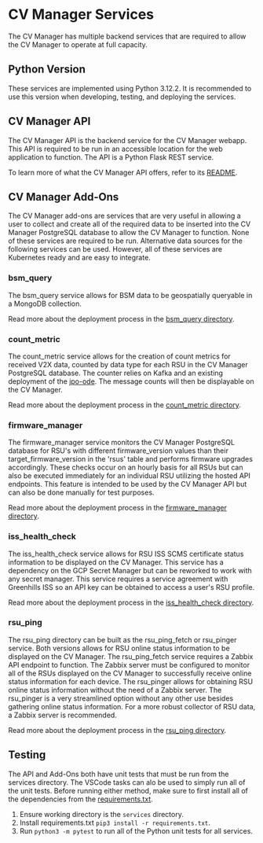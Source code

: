 # CV Manager Services

The CV Manager has multiple backend services that are required to allow the CV Manager to operate at full capacity.

## Python Version
These services are implemented using Python 3.12.2. It is recommended to use this version when developing, testing, and deploying the services.

## CV Manager API

The CV Manager API is the backend service for the CV Manager webapp. This API is required to be run in an accessible location for the web application to function. The API is a Python Flask REST service.

To learn more of what the CV Manager API offers, refer to its [README](api/README.md).

## CV Manager Add-Ons

The CV Manager add-ons are services that are very useful in allowing a user to collect and create all of the required data to be inserted into the CV Manager PostgreSQL database to allow the CV Manager to function. None of these services are required to be run. Alternative data sources for the following services can be used. However, all of these services are Kubernetes ready and are easy to integrate.

### bsm_query

The bsm_query service allows for BSM data to be geospatially queryable in a MongoDB collection.

Read more about the deployment process in the [bsm_query directory](addons/images/bsm_query/README.md).

### count_metric

The count_metric service allows for the creation of count metrics for received V2X data, counted by data type for each RSU in the CV Manager PostgreSQL database. The counter relies on Kafka and an existing deployment of the [jpo-ode](https://github.com/usdot-jpo-ode/jpo-ode/tree/master). The message counts will then be displayable on the CV Manager.

Read more about the deployment process in the [count_metric directory](addons/images/count_metric/README.md).

### firmware_manager

The firmware_manager service monitors the CV Manager PostgreSQL database for RSU's with different firmware_version values than their target_firmware_version in the 'rsus' table and performs firmware upgrades accordingly. These checks occur on an hourly basis for all RSUs but can also be executed immediately for an individual RSU utilizing the hosted API endpoints. This feature is intended to be used by the CV Manager API but can also be done manually for test purposes.

Read more about the deployment process in the [firmware_manager directory](addons/images/firmware_manager/README.md).

### iss_health_check

The iss_health_check service allows for RSU ISS SCMS certificate status information to be displayed on the CV Manager. This service has a dependency on the GCP Secret Manager but can be reworked to work with any secret manager. This service requires a service agreement with Greenhills ISS so an API key can be obtained to access a user's RSU profile.

Read more about the deployment process in the [iss_health_check directory](addons/images/iss_health_check/README.md).

### rsu_ping

The rsu_ping directory can be built as the rsu_ping_fetch or rsu_pinger service. Both versions allows for RSU online status information to be displayed on the CV Manager. The rsu_ping_fetch service requires a Zabbix API endpoint to function. The Zabbix server must be configured to monitor all of the RSUs displayed on the CV Manager to successfully receive online status information for each device. The rsu_pinger allows for obtaining RSU online status information without the need of a Zabbix server. The rsu_pinger is a very streamlined option without any other use besides gathering online status information. For a more robust collector of RSU data, a Zabbix server is recommended.

Read more about the deployment process in the [rsu_ping directory](addons/images/rsu_ping/README.md).

## Testing

The API and Add-Ons both have unit tests that must be run from the services directory. The VSCode tasks can alo be used to simply run all of the unit tests. Before running either method, make sure to first install all of the dependencies from the [requirements.txt](requirements.txt).

1. Ensure working directory is the `services` directory.
2. Install requirements.txt `pip3 install -r requirements.txt`.
3. Run `python3 -m pytest` to run all of the Python unit tests for all services.
